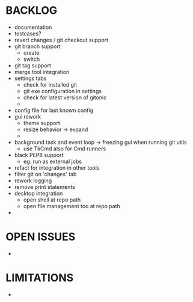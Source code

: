 
# BACKLOG

- documentation
- testcases?
- revert changes / git checkout support
- git branch support
  - create
  - switch
- git tag support
- merge tool integration
- settings tabs
  - check for installed git
  - git exe configuration in settings
  - check for latest version of gitonic
  - 
- config file for last known config
- gui rework
  - theme support
  - resize behavior -> expand
  - 
- background task and event loop -> freezing gui when running git utils
  - use TkCmd also for Cmd runners
- black PEP8 support
  - eg. run as external jobs
- refact for integration in other tools
- filter git on 'changes' tab
- rework logging
- remove print statements
- desktop integration
  - open shell at repo path
  - open file management too at repo path
- 


# OPEN ISSUES

- 


# LIMITATIONS

- 

